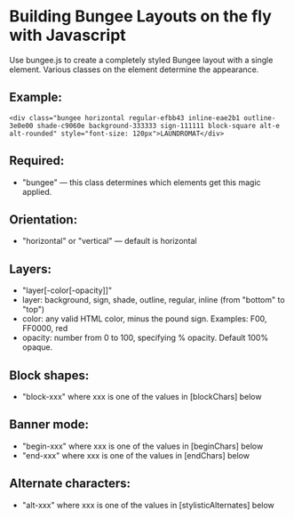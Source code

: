 # Building Bungee Layouts on the fly with Javascript

Use bungee.js to create a completely styled Bungee layout with a single
element. Various classes on the element determine the appearance.

## Example:

```
<div class="bungee horizontal regular-efbb43 inline-eae2b1 outline-3e0e00 shade-c9060e background-333333 sign-111111 block-square alt-e alt-rounded" style="font-size: 120px">LAUNDROMAT</div>
```

## Required: 
 * "bungee" — this class determines which elements get this magic applied.

## Orientation:
 * "horizontal" or "vertical" — default is horizontal

## Layers: 
 * "layer[-color[-opacity]]"
 * layer: background, sign, shade, outline, regular, inline (from "bottom" to "top")
 * color: any valid HTML color, minus the pound sign. Examples: F00, FF0000, red
 * opacity: number from 0 to 100, specifying % opacity. Default 100% opaque.

## Block shapes:
 * "block-xxx" where xxx is one of the values in [blockChars] below

## Banner mode:
 * "begin-xxx" where xxx is one of the values in [beginChars] below
 * "end-xxx" where xxx is one of the values in [endChars] below

## Alternate characters:
 * "alt-xxx" where xxx is one of the values in [stylisticAlternates] below